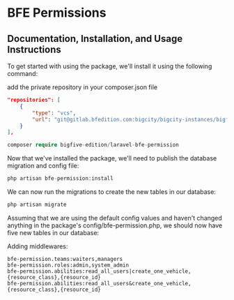 # BFE Permissions

## Documentation, Installation, and Usage Instructions

To get started with using the package, we'll install it using the following command:

add the private repository in your composer.json file
```json
"repositories": [
	{
		"type": "vcs",
		"url": "git@gitlab.bfedition.com:bigcity/bigcity-instances/bigfiveedition-laravel-permission.git"
	}
],
```

```php
composer require bigfive-edition/laravel-bfe-permission
```
Now that we've installed the package, we'll need to publish the database migration and config file:

```php
php artisan bfe-permission:install
```
We can now run the migrations to create the new tables in our database:

```php
php artisan migrate
```
Assuming that we are using the default config values and haven't changed anything in the package's config/bfe-permission.php, 
we should now have five new tables in our database:


Adding middlewares:

```
bfe-permission.teams:waiters,managers
bfe-permission.roles:admin,system_admin
bfe-permission.abilities:read_all_users|create_one_vehicle,{resource_class},{resource_id}
bfe-permission.abilities:read_all_users&create_one_vehicle,{resource_class},{resource_id}
```
